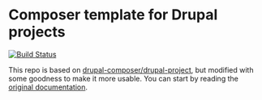 # Composer template for Drupal projects

[![Build Status](https://travis-ci.org/jrobinsonc/drupal-project.svg?branch=8.x)](https://travis-ci.org/drupal-composer/drupal-project)

This repo is based on [drupal-composer/drupal-project](https://github.com/drupal-composer/drupal-project), but modified with some goodness to make it more usable. You can start by reading the [original documentation](https://github.com/drupal-composer/drupal-project/blob/8.x/README.md).
